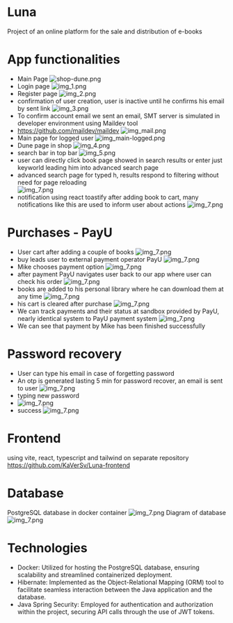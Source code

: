# Luna
Project of an online platform for the sale and distribution of e-books

# App functionalities
* Main Page
![shop-dune.png](readme-images/shop-dune.png)
* Login page
![img_1.png](readme-images/log-in.png)
* Register page
![img_2.png](readme-images/create-acc.png)
* confirmation of user creation, user is inactive until he confirms his email by sent link
![img_3.png](readme-images/registration.png)
* To confirm account email we sent an email, SMT server is simulated in developer environment using Maildev tool
* https://github.com/maildev/maildev
![img_mail.png](readme-images/maildev-acc-creation.png)
* Main page for logged user
![img_main-logged.png](readme-images/main-page-for-logged-user.png)
* Dune page in shop
![img_4.png](readme-images/dune-book-page.png)
* search bar in top bar
![img_5.png](readme-images/dynamic-search-bar.png)
* user can directly click book page showed in search results or enter just keyworld leading him into advanced search page
* advanced search page for typed h, results respond to filtering without need for page reloading  
![img_7.png](readme-images/adv-search.png)
* notification using react toastify after adding book to cart, many notifications like this are used to inform user about actions
![img_7.png](readme-images/notify.png)

# Purchases - PayU
* User cart after adding a couple of books
![img_7.png](readme-images/cart-for-Mike.png)
* buy leads user to external payment operator PayU
![img_7.png](readme-images/PayU-Mike-order.png)
* Mike chooses payment option
![img_7.png](readme-images/payU-Mike-blik.png)
* after payment PayU navigates user back to our app where user can check his order
  ![img_7.png](readme-images/succesful-payment.png)
* books are added to his personal library where he can download them at any time
  ![img_7.png](readme-images/Mike-library.png)
* his cart is cleared after purchase
  ![img_7.png](readme-images/cart-empty-mike.png)
* We can track payments and their status at sandbox provided by PayU, nearly identical system to PayU payment system
  ![img_7.png](readme-images/payU-sanbox-panel.png)
* We can see that payment by Mike has been finished successfully 

# Password recovery
* User can type his email in case of forgetting password
* An otp is generated lasting 5 min for password recover, an email is sent to user
  ![img_7.png](readme-images/Mike-pass-recv-maildev.png)
* typing new password
* ![img_7.png](readme-images/password-recovery.png)
* success
  ![img_7.png](readme-images/password-reset-mike.png)
  
# Frontend
using vite, react, typescript and tailwind on separate repository
https://github.com/KaVerSv/Luna-frontend

# Database
PostgreSQL database in docker container
![img_7.png](readme-images/luna-docker.png)
Diagram of database
![img_7.png](readme-images/data-base.png)

# Technologies
* Docker: Utilized for hosting the PostgreSQL database, ensuring scalability and streamlined containerized deployment.
* Hibernate: Implemented as the Object-Relational Mapping (ORM) tool to facilitate seamless interaction between the Java application and the database.
* Java Spring Security: Employed for authentication and authorization within the project, securing API calls through the use of JWT tokens.